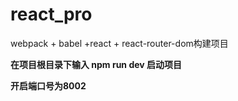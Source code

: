 # react_pro
webpack + babel +react + react-router-dom构建项目

**在项目根目录下输入 npm run dev 启动项目**

**开启端口号为8002**